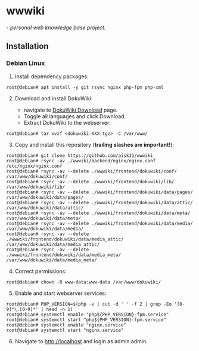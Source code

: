 # wwwiki

*- personal web knowledge base project.*

## Installation

### Debian Linux

1. Install dependency packages:

```console
root@debian# apt install -y git rsync nginx php-fpm php-xml
```

2. Download  and install DokuWiki:

    - navigate to [DokuWiki Download](https://download.dokuwiki.org/) page.
    - Toggle all languages and click Download.
    - Extract DokuWiki to the webserver:

```console
root@debian# tar xvzf <dokuwiki-XXX.tgz> -C /var/www/
```

3. Copy and install this repository (**trailing slashes are important!**):

```console
root@debian# git clone https://github.com/aisk11/wwwiki
root@debian# rsync -av ./wwwiki/backend/nginx/nginx.conf /etc/nginx/nginx.conf
root@debian# rsync -av --delete ./wwwiki/frontend/dokuwiki/conf/ /var/www/dokuwiki/conf/
root@debian# rsync -av --delete ./wwwiki/frontend/dokuwiki/lib/ /var/www/dokuwiki/lib/
root@debian# rsync -av --delete ./wwwiki/frontend/dokuwiki/data/pages/ /var/www/dokuwiki/data/pages/
root@debian# rsync -av --delete ./wwwiki/frontend/dokuwiki/data/attic/ /var/www/dokuwiki/data/attic/
root@debian# rsync -av --delete ./wwwiki/frontend/dokuwiki/data/meta/ /var/www/dokuwiki/data/meta/
root@debian# rsync -av --delete ./wwwiki/frontend/dokuwiki/data/media/ /var/www/dokuwiki/data/media/
root@debian# rsync -av --delete ./wwwiki/frontend/dokuwiki/data/media_attic/ /var/www/dokuwiki/data/media_attic/
root@debian# rsync -av --delete ./wwwiki/frontend/dokuwiki/data/media_meta/ /var/www/dokuwiki/data/media_meta/
```

4. Correct permissions:

```console
root@debian# chown -R www-data:www-data /var/www/dokuwiki/
```

5. Enable and start webserver services:

```console
root@debian# PHP_VERSION=$(php -v | cut -d ' ' -f 2 | grep -Eo '[0-9]*\.[0-9]*' | head -n 1)
root@debian# systemctl enable "php${PHP_VERSION}-fpm.service"
root@debian# systemctl start "php${PHP_VERSION}-fpm.service"
root@debian# systemctl enable "nginx.service"
root@debian# systemctl start "nginx.service"
```

6. Navigate to [http://localhost](http://localhost) and login as admin:admin.
